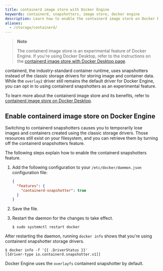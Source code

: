 ```yaml
---
title: containerd image store with Docker Engine
keywords: containerd, snapshotters, image store, docker engine
description: Learn how to enable the containerd image store on Docker Engine
aliases:
  - /storage/containerd/
---
```


> **Note**
>
> The containerd image store is an experimental feature of Docker Engine.
> If you're using Docker Desktop, refer to the instructions on the
> [containerd image store with Docker Desktop page](/desktop/containerd.md).

containerd, the industry-standard container runtime, uses snapshotters instead
of the classic storage drivers for storing image and container data.
While the `overlay2` driver still remains the default driver for Docker Engine,
you can opt in to using containerd snapshotters as an experimental feature.

To learn more about the containerd image store and its benefits, refer to
[containerd image store on Docker Desktop](/desktop/containerd.md).

## Enable containerd image store on Docker Engine

Switching to containerd snapshotters causes you to temporarily lose images and
containers created using the classic storage drivers.
Those resources still exist on your filesystem, and you can retrieve them by
turning off the containerd snapshotters feature.

The following steps explain how to enable the containerd snapshotters feature.

1. Add the following configuration to your `/etc/docker/daemon.json`
   configuration file:

   ```json
   {
     "features": {
       "containerd-snapshotter": true
     }
   }
   ```

2. Save the file.
3. Restart the daemon for the changes to take effect.

   ```console
   $ sudo systemctl restart docker
   ```

After restarting the daemon, running `docker info` shows that you're using
containerd snapshotter storage drivers.

```console
$ docker info -f '{{ .DriverStatus }}'
[[driver-type io.containerd.snapshotter.v1]]
```

Docker Engine uses the `overlayfs` containerd snapshotter by default.
